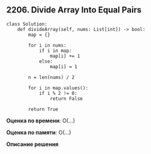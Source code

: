 ## 2206. Divide Array Into Equal Pairs


```
class Solution:
    def divideArray(self, nums: List[int]) -> bool:
        map = {}

        for i in nums:
            if i in map:
                map[i] += 1
            else:
                map[i] = 1
        
        n = len(nums) / 2

        for i in map.values():
            if i % 2 != 0:
                return False
            
        return True

```

**Оценка по времени**: О(...)


**Оценка по памяти**: О(...)


**Описание решения**
```

```